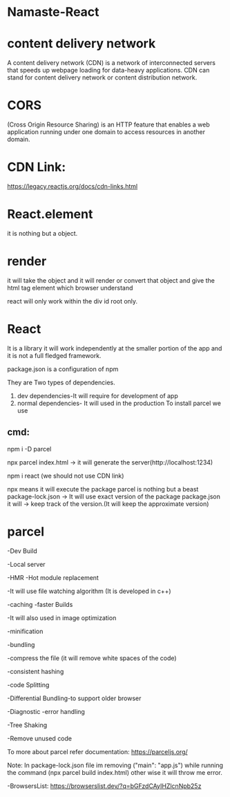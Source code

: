 # Namaste-React
# content delivery network
A content delivery network (CDN) is a network of interconnected servers that speeds up webpage loading for data-heavy applications. CDN can stand for content delivery network or content distribution network.

# CORS 
(Cross Origin Resource Sharing) is an HTTP feature that enables a web application running under one domain to access resources in another domain.

# CDN Link: 
https://legacy.reactjs.org/docs/cdn-links.html


# React.element
it is nothing but a object.

# render
it will take the object and it will render or convert that object and give the html tag element which browser understand

react will only work within the div id root only.

# React
It is a library it will work independently at the smaller portion of the app and it is not a full fledged framework.

package.json is a configuration of npm

They are Two types of dependencies.
1. dev dependencies-It will require for development of app
2. normal dependencies-  It will used in the production
To install parcel we use 
## cmd:
 npm i -D parcel

 npx parcel index.html -> it will generate the server(http://localhost:1234)

 npm i react (we should not use CDN link)

 npx means it will execute the package
parcel is nothing but a beast
package-lock.json -> It will use exact version of the package
package.json it will -> keep track of the version.(It will keep the approximate version)

# parcel
-Dev Build

-Local server

-HMR -Hot module replacement

-It will use file watching algorithm (It is developed in c++)

-caching -faster Builds

-It will also used in image optimization

-minification

-bundling

-compress the file (it will remove white spaces of the code)

-consistent hashing

-code Splitting

-Differential Bundling-to support older browser

-Diagnostic -error handling

-Tree Shaking

-Remove unused code

To more about parcel refer documentation:
https://parceljs.org/

Note: In package-lock.json file im removing  ("main": "app.js")  while running the command (npx parcel build index.html) other wise it will throw me error.


-BrowsersList: https://browserslist.dev/?q=bGFzdCAyIHZlcnNpb25z